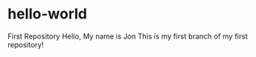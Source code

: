 # hello-world
First Repository
Hello, My name is Jon
This is my first branch of my first repository!
